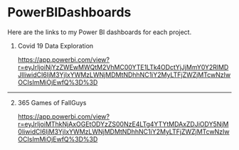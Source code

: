# PowerBIDashboards
Here are the links to my Power BI dashboards for each project.

1. Covid 19 Data Exploration

    https://app.powerbi.com/view?r=eyJrIjoiNjYzZWEwMWQtM2VhMC00YTE1LTk4ODctYjJjMmY0Y2RlMDJlIiwidCI6IjM3YjIxYWMzLWNjMDMtNDhhNC1iY2MyLTFjZWZjMTcwNzIwOCIsImMiOjEwfQ%3D%3D
    
---------------------------------------------

2. 365 Games of FallGuys

    https://app.powerbi.com/view?r=eyJrIjoiMThkNjAxOGEtODYzZS00NzE4LTg4YTYtMDAxZDJiODY5NjM0IiwidCI6IjM3YjIxYWMzLWNjMDMtNDhhNC1iY2MyLTFjZWZjMTcwNzIwOCIsImMiOjEwfQ%3D%3D

